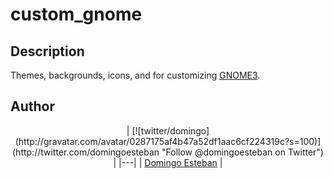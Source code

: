 # custom_gnome

## Description

Themes, backgrounds, icons, and for customizing [GNOME3](https://www.gnome.org/gnome-3/).

## Author
<p style="text-align: center;">
| [![twitter/domingo](http://gravatar.com/avatar/0287175af4b47a52df1aac6cf224319c?s=100)](http://twitter.com/domingoesteban "Follow @domingoesteban on Twitter") |
|---|
| <a href="http://domingoesteban.com/" target="_blank">Domingo Esteban</a> |
</p>
